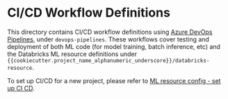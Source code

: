 # CI/CD Workflow Definitions
This directory contains CI/CD workflow definitions using [Azure DevOps Pipelines](https://azure.microsoft.com/en-gb/products/devops/pipelines/),
under ``devops-pipelines``. These workflows cover testing and deployment of both ML code (for model training, batch inference, etc) and the 
Databricks ML resource definitions under ``{{cookiecutter.project_name_alphanumeric_underscore}}/databricks-resource``. 

To set up CI/CD for a new project,
please refer to [ML resource config - set up CI CD](../../{{cookiecutter.project_name_alphanumeric_underscore}}/databricks-resource/README.md#set-up-ci-and-cd).
